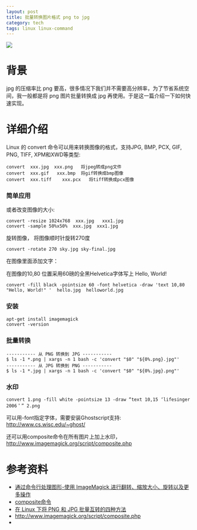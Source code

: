 ```yaml
---
layout: post
title: 批量转换图片格式 png to jpg
category: tech
tags: linux linux-command
---
```

![](https://cdn.kelu.org/blog/tags/linux.jpg)

# 背景

jpg 的压缩率比 png 要高，很多情况下我们并不需要高分辨率，为了节省系统空间，我一般都是将 png 图片批量转换成 jpg 再使用。于是这一篇介绍一下如何快速实现。

# 详细介绍

Linux 的 convert 命令可以用来转换图像的格式，支持JPG, BMP, PCX, GIF, PNG, TIFF, XPM和XWD等类型:

```
convert  xxx.jpg  xxx.png   将jpeg转成png文件 
convert  xxx.gif   xxx.bmp  将gif转换成bmp图像 
convert  xxx.tiff    xxx.pcx   将tiff转换成pcx图像 
```

### 简单应用

或者改变图像的大小: 

```
convert -resize 1024x768  xxx.jpg   xxx1.jpg 
convert -sample 50%x50%  xxx.jpg  xxx1.jpg
```

旋转图像， 将图像顺时针旋转270度

```
convert -rotate 270 sky.jpg sky-final.jpg
```

在图像里面添加文字： 

在图像的10,80 位置采用60磅的全黑Helvetica字体写上 Hello, World! 

```
convert -fill black -pointsize 60 -font helvetica -draw 'text 10,80 "Hello, World!" '  hello.jpg  helloworld.jpg 
```

### 安装

```
apt-get install imagemagick
convert -version 
```

### 批量转换

```
----------- 从 PNG 转换到 JPG -----------
$ ls -1 *.png | xargs -n 1 bash -c 'convert "$0" "${0%.png}.jpg"'
----------- 从 JPG 转换到 PNG -----------
$ ls -1 *.jpg | xargs -n 1 bash -c 'convert "$0" "${0%.jpg}.png"'
```

### 水印

```
convert 1.png -fill white -pointsize 13 -draw “text 10,15 ‘lifesinger 2006＇” 2.png 
```

可以用-font指定字体，需要安装Ghostscript支持: http://www.cs.wisc.edu/~ghost/ 

还可以用composite命令在所有图片上加上水印，<http://www.imagemagick.org/script/composite.php> 

# 参考资料

* [通过命令行处理图形-使用 ImageMagick 进行翻转、缩放大小、旋转以及更多操作](https://www.ibm.com/developerworks/cn/linux/l-graf/index.html)
* [composite命令](http://www.imagemagick.org/script/composite.php)
* [在 Linux 下将 PNG 和 JPG 批量互转的四种方法](https://www.linuxprobe.com/linux-jpg-png.html)
* <http://www.imagemagick.org/script/composite.php>
* 
